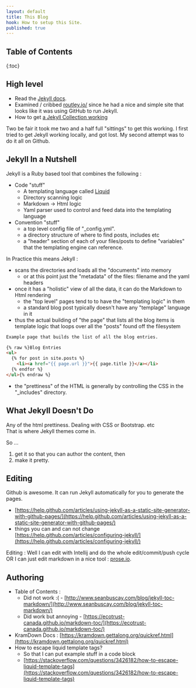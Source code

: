 ```yaml
---
layout: default
title: This Blog
hook: How to setup this Site.
published: true
---
```

## Table of Contents
{:toc}

## High level

* Read the [Jekyll docs](https://jekyllrb.com/).
* Examined / cribbed [routley.io/](https://routley.io/) since he had a nice and simple site that looks like it was using GitHub to run Jekyll.
* How to get [a Jekyll Collection working](https://www.sitepoint.com/getting-started-jekyll-collections/)

Two be fair it took me two and a half full "sittings" to get this working.   I first tried to get Jekyll working locally, and got lost.  My second attempt was to do it all on Github.

## Jekyll In a Nutshell

Jekyll is a Ruby based tool that combines the following :
* Code "stuff"
	* A templating language called [Liquid](https://jekyllrb.com/docs/templates/)
    * Directory scanning logic
    * Markdown -> Html logic
    * Yaml parser used to control and feed data into the templating language
* Convention "stuff"
	* a top level config file of "_config.yml".
    * a directory structure of where to find posts, includes etc
    * a "header" section of each of your files/posts to define "variables" that the templating engine can reference.
       
In Practice this means Jekyll :
* scans the directories and loads all the "documents" into memory
	* or at this point just the "metadata" of the files: filename and the yaml headers 
* once it has a "holistic" view of all the data, it can do the Markdown to Html rendering
	* the "top level" pages tend to to have the "templating logic" in them
	* a standard blog post typically doesn't have any "templage" language in it
* thus the actual building of "the page" that lists all the blog items is template logic that loops over all the "posts" found off the filesystem

```html
Example page that builds the list of all the blog entries.

{% raw %}Blog Entries
<ul>
  {% for post in site.posts %}
    <li><a href="{{ page.url }}">{{ page.title }}</a></li>
  {% endfor %}
</ul>{% endraw %}
```
* the "prettiness" of the HTML is generally by controlling the CSS in the "_includes" directory.

## What Jekyll Doesn't Do

Any of the html prettiness.   Dealing with CSS or Bootstrap. etc   
That is where Jekyll themes come in.

So ...
1. get it so that you can author the content, then 
2. make it pretty.

## Editing

Github is awesome.  It can run Jekyll automatically for you to generate the pages.
* [https://help.github.com/articles/using-jekyll-as-a-static-site-generator-with-github-pages/](https://help.github.com/articles/using-jekyll-as-a-static-site-generator-with-github-pages/)
* things you can and can not change [https://help.github.com/articles/configuring-jekyll/](https://help.github.com/articles/configuring-jekyll/)

Editing : Well I can edit with Intellij and do the whole edit/commit/push cycle OR I can just edit markdown in a nice tool : [prose.io](http://prose.io/#about).

## Authoring

- Table of Contents : 
	- Did not work :( - [http://www.seanbuscay.com/blog/jekyll-toc-markdown/](http://www.seanbuscay.com/blog/jekyll-toc-markdown/)
    - Did work but annoying - [https://ecotrust-canada.github.io/markdown-toc/](https://ecotrust-canada.github.io/markdown-toc/)
- KramDown Docs :  [https://kramdown.gettalong.org/quickref.html](https://kramdown.gettalong.org/quickref.html)
- How to escape liquid template tags?
	- So that I can put example stuff in a code block
    - [https://stackoverflow.com/questions/3426182/how-to-escape-liquid-template-tags](https://stackoverflow.com/questions/3426182/how-to-escape-liquid-template-tags)
